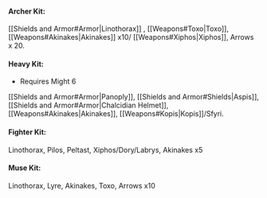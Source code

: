 #### Archer Kit:
[[Shields and Armor#Armor|Linothorax]] , [[Weapons#Toxo|Toxo]], [[Weapons#Akinakes|Akinakes]] x10/ [[Weapons#Xiphos|Xiphos]],  Arrows x 20.

#### Heavy Kit:
- Requires Might 6

[[Shields and Armor#Armor|Panoply]], [[Shields and Armor#Shields|Aspis]], [[Shields and Armor#Armor|Chalcidian Helmet]], [[Weapons#Akinakes|Akinakes]], [[Weapons#Kopis|Kopis]]/Sfyri.

#### Fighter Kit:
Linothorax, Pilos, Peltast, Xiphos/Dory/Labrys, Akinakes x5

#### Muse Kit:
Linothorax, Lyre, Akinakes, Toxo, Arrows x10
